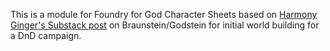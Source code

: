 This is a module for Foundry for God Character Sheets based on [Harmony Ginger's Substack post](https://harmonyginger.substack.com/p/godstein-part-1-concept-god-creation) on Braunstein/Godstein for initial world building for a DnD campaign.
